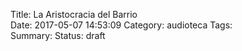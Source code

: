 Title: La Aristocracia del Barrio    
Date: 2017-05-07 14:53:09
Category: audioteca
Tags:  
Summary: 
Status: draft

